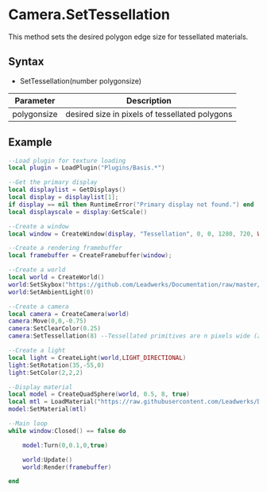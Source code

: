 # Camera.SetTessellation

This method sets the desired polygon edge size for tessellated materials.

## Syntax

- SetTessellation(number polygonsize)

| Parameter | Description |
| --- | --- |
| polygonsize | desired size in pixels of tessellated polygons |

## Example

```lua
--Load plugin for texture loading
local plugin = LoadPlugin("Plugins/Basis.*")

--Get the primary display
local displaylist = GetDisplays()
local display = displaylist[1];
if display == nil then RuntimeError("Primary display not found.") end
local displayscale = display:GetScale()

--Create a window
local window = CreateWindow(display, "Tessellation", 0, 0, 1280, 720, WINDOW_CENTER + WINDOW_TITLEBAR)

--Create a rendering framebuffer
local framebuffer = CreateFramebuffer(window);

--Create a world
local world = CreateWorld()
world:SetSkybox("https://github.com/Leadwerks/Documentation/raw/master/Assets/Materials/Sky/sunset.basis")
world:SetAmbientLight(0)

--Create a camera
local camera = CreateCamera(world)
camera:Move(0,0,-0.75)
camera:SetClearColor(0.25)
camera:SetTessellation(8) --Tessellated primitives are n pixels wide (zero or less disables tessellation)

--Create a light
local light = CreateLight(world,LIGHT_DIRECTIONAL)
light:SetRotation(35,-55,0)
light:SetColor(2,2,2)

--Display material
local model = CreateQuadSphere(world, 0.5, 8, true)
local mtl = LoadMaterial("https://raw.githubusercontent.com/Leadwerks/Documentation/master/Assets/Materials/Ground/rocky_soil.mtl")
model:SetMaterial(mtl)

--Main loop
while window:Closed() == false do

    model:Turn(0,0.1,0,true)

    world:Update()
    world:Render(framebuffer)

end
```
